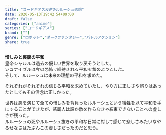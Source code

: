```yaml
---
title: "コードギアス反逆のルルーシュ感想"
date: 2020-05-13T19:42:54+09:00
draft: false
categories: ["anime"]
series: ["コードギアス"]
brand: [""]
genre: ["ロボット","ダークファンタジー","バトルアクション"]
share: true
---
```

**憎しみと裏腹の平和**  
皇帝シャルルは過去の優しい世界を取り戻そうとした。  
シュナイゼルは今の恐怖で維持される平和を留めようとした。  
そして、ルルーシュは未来の理想の平和を求めた。

それぞれがそれぞれの信じる平和を求めていたし、やり方に正しさや誤りはあったとしてもその信念は正しかった。

世界は悪を演じて全ての憎しみを背負ったルルーシュという犠牲を以て平和を手にすることができたが、結局人は誰か敵を作らなきゃ結束できないことへの虚しさが残った。  
ルルーシュの死やルルーシュ抜きの平和な日常に対して感じて悲しさみたいなやるせなさはたぶんこの虚しさだったのだと思う。